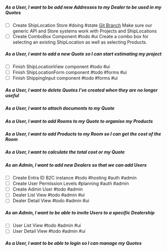 ##### As a User, I want to be add new Addresses to my Dealer to be used in my Quotes
- [ ] Create ShipLocation Store #doing #state 
      [Git Branch](https://github.com/daemontechtools/SmartEstimate/tree/feature/add-shiplocation-store)
      Make sure our generic API and Store systems work with Projects and ShipLocations
- [ ] Create ComboBox Component #todo #ui
      Create a combo box for selecting an existing ShipLocation as well as selecting Products.

##### As a User, I want to add a new Quote so I can start estimating my project
- [ ] Finish ShipLocationView component #todo #ui 
- [ ] Finish ShipLocationForm component #todo #forms #ui
- [ ] Finish ShippingInput component #todo #forms #ui

##### As a User, I want to delete Quotes I've created when they are no longer useful

##### As a User, I want to attach documents to my Quote
##### As a User, I want to add Rooms to my Quote to organise my Products

##### As a User, I want to add Products to my Room so I can get the cost of the Room

##### As a User, I want to calculate the total cost or my Quote

##### As an Admin, I want to add new Dealers so that we can add Users
- [ ] Create Entra ID B2C instance #todo #hosting #auth #admin
- [ ] Create User Permission Levels  #planning #auth #admin
- [ ] Create Admin User #todo #admin
- [ ] Dealer List View #todo #admin #ui
- [ ] Dealer Detail View #todo #admin #ui

##### As an Admin, I want to be able to invite Users to a specific Dealership
- [ ] User List View #todo #admin #ui
- [ ] User Detail View #todo #admin #ui

##### As a User, I want to be able to login so I can manage my Quotes